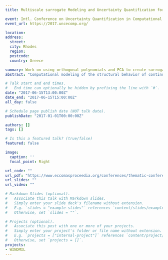 ```yaml
---
title: Multiscale surrogate Modeling and Uncertainty Quantification for Periodic Composite Structures 

event: Intl. Conference on Uncertainty Quantification in Computational Sciences and Engineering
event_url: https://2017.uncecomp.org/

location: 
address:
  street: 
  city: Rhodes
  region: 
  postcode: 
  country: Greece

summary: Work on using orthogonal polynomials and PCA to create surrogate models for mechanical properties of composites.
abstract: "Computational modeling of the structural behavior of continuous fiber composite materials often takes into account the periodicity of the underlying micro-structure. A well established method dealing with the structural behavior of periodic micro-structures is the so- called Asymptotic Expansion Homogenization (AEH). By considering a periodic perturbation of the material displacement, scale bridging functions, also referred to as elastic correctors, can be derived in order to connect the strains at the level of the macro-structure with micro- structural strains. For complicated inhomogeneous micro-structures, the derivation of such functions is usually performed by the numerical solution of a PDE problem - typically with the Finite Element Method. Moreover, when dealing with uncertain micro-structural geometry and material parameters, there is considerable uncertainty introduced in the actual stresses experienced by the materials. Due to the high computational cost of computing the elastic correctors, the choice of a pure Monte-Carlo approach for dealing with the inevitable material and geometric uncertainties is clearly computationally intractable. This problem is even more pronounced when the effect of damage in the micro-scale is considered, where re-evaluation of the micro-structural representative volume element is necessary for every occurring damage. The novelty in this paper is that a non-intrusive surrogate modeling approach is employed with the purpose of directly bridging the macro-scale behavior of the structure with the material behavior in the micro-scale, therefore reducing the number of costly evaluations of corrector functions, allowing for future developments on the incorporation of fatigue or static damage in the analysis of composite structural components."

# Talk start and end times.
#   End time can optionally be hidden by prefixing the line with `#`.
date: "2017-06-15T13:00:00Z"
date_end: "2017-06-15T15:00:00Z"
all_day: false

# Schedule page publish date (NOT talk date).
publishDate: "2017-01-01T00:00:00Z"

authors: []
tags: []

# Is this a featured talk? (true/false)
featured: false

image:
  caption: ''
  focal_point: Right

url_code: ""
url_pdf: "https://www.eccomasproceedia.org/conferences/thematic-conferences/uncecomp-2017/5379"
url_slides: ""
url_video: ""

# Markdown Slides (optional).
#   Associate this talk with Markdown slides.
#   Simply enter your slide deck's filename without extension.
#   E.g. `slides = "example-slides"` references `content/slides/example-slides.md`.
#   Otherwise, set `slides = ""`.

# Projects (optional).
#   Associate this post with one or more of your projects.
#   Simply enter your project's folder or file name without extension.
#   E.g. `projects = ["internal-project"]` references `content/project/deep-learning/index.md`.
#   Otherwise, set `projects = []`.
projects:
- WINDMIL
---
```

